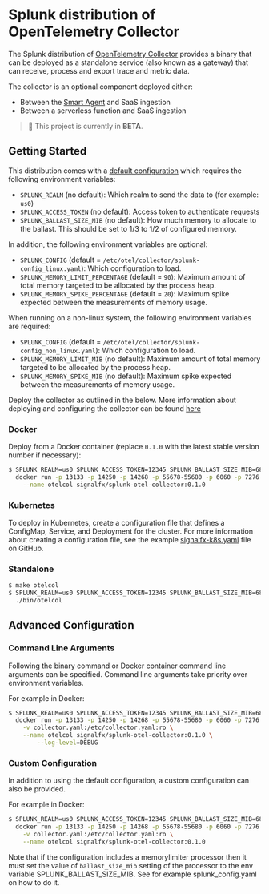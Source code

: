 # Splunk distribution of OpenTelemetry Collector

The Splunk distribution of [OpenTelemetry
Collector](https://github.com/open-telemetry/opentelemetry-collector) provides
a binary that can be deployed as a standalone service (also known as a gateway)
that can receive, process and export trace and metric data.

The collector is an optional component deployed either:

- Between the [Smart Agent](https://docs.signalfx.com/en/latest/apm/apm-getting-started/apm-smart-agent.html) and SaaS ingestion
- Between a serverless function and SaaS ingestion

> :construction: This project is currently in **BETA**.

## Getting Started

This distribution comes with a [default
configuration](https://github.com/signalfx/splunk-otel-collector/blob/main/cmd/otelcol/config/collector/splunk_config.yaml)
which requires the following environment variables:

- `SPLUNK_REALM` (no default): Which realm to send the data to (for example: `us0`)
- `SPLUNK_ACCESS_TOKEN` (no default): Access token to authenticate requests
- `SPLUNK_BALLAST_SIZE_MIB` (no default): How much memory to allocate to the ballast. This should be set to 1/3 to 1/2 of configured memory.

In addition, the following environment variables are optional:

- `SPLUNK_CONFIG` (default = `/etc/otel/collector/splunk-config_linux.yaml`): Which configuration to load.
- `SPLUNK_MEMORY_LIMIT_PERCENTAGE` (default = `90`): Maximum amount of total memory targeted to be allocated by the process heap.
- `SPLUNK_MEMORY_SPIKE_PERCENTAGE` (default = `20`): Maximum spike expected between the measurements of memory usage.

When running on a non-linux system, the following environment variables are required:

- `SPLUNK_CONFIG` (default = `/etc/otel/collector/splunk-config_non_linux.yaml`): Which configuration to load.
- `SPLUNK_MEMORY_LIMIT_MIB` (no default): Maximum amount of total memory targeted to be allocated by the process heap.
- `SPLUNK_MEMORY_SPIKE_MIB` (no default): Maximum spike expected between the measurements of memory usage.

Deploy the collector as outlined in the below. More information
about deploying and configuring the collector can be found
[here](https://docs.signalfx.com/en/latest/apm/apm-getting-started/apm-opentelemetry-collector.html)

### Docker

Deploy from a Docker container (replace `0.1.0` with the latest stable version number if necessary):

```bash
$ SPLUNK_REALM=us0 SPLUNK_ACCESS_TOKEN=12345 SPLUNK_BALLAST_SIZE_MIB=683 \
  docker run -p 13133 -p 14250 -p 14268 -p 55678-55680 -p 6060 -p 7276 -p 8888 -p 9411 -p 9943 \
    --name otelcol signalfx/splunk-otel-collector:0.1.0
```

### Kubernetes

To deploy in Kubernetes, create a configuration file that defines a ConfigMap,
Service, and Deployment for the cluster. For more information about creating a
configuration file, see the example
[signalfx-k8s.yaml](https://github.com/open-telemetry/opentelemetry-collector-contrib/blob/master/exporter/sapmexporter/examples/signalfx-k8s.yaml)
file on GitHub.

### Standalone

```bash
$ make otelcol
$ SPLUNK_REALM=us0 SPLUNK_ACCESS_TOKEN=12345 SPLUNK_BALLAST_SIZE_MIB=683 \
  ./bin/otelcol
```

## Advanced Configuration

### Command Line Arguments

Following the binary command or Docker container command line arguments can be
specified. Command line arguments take priority over environment variables.

For example in Docker:

```bash
$ SPLUNK_REALM=us0 SPLUNK_ACCESS_TOKEN=12345 SPLUNK_BALLAST_SIZE_MIB=683 \
  docker run -p 13133 -p 14250 -p 14268 -p 55678-55680 -p 6060 -p 7276 -p 8888 -p 9411 -p 9943 \
    -v collector.yaml:/etc/collector.yaml:ro \
    --name otelcol signalfx/splunk-otel-collector:0.1.0 \
        --log-level=DEBUG
```

### Custom Configuration

In addition to using the default configuration, a custom configuration can also
be provided.

For example in Docker:

```bash
$ SPLUNK_REALM=us0 SPLUNK_ACCESS_TOKEN=12345 SPLUNK_BALLAST_SIZE_MIB=683 SPLUNK_CONFIG=/etc/collector.yaml \
  docker run -p 13133 -p 14250 -p 14268 -p 55678-55680 -p 6060 -p 7276 -p 8888 -p 9411 -p 9943 \
    -v collector.yaml:/etc/collector.yaml:ro \
    --name otelcol signalfx/splunk-otel-collector:0.1.0
```

Note that if the configuration includes a memorylimiter processor then it must set the
value of `ballast_size_mib` setting of the processor to the env variable SPLUNK_BALLAST_SIZE_MIB.
See for example splunk_config.yaml on how to do it.
